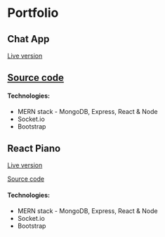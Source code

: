 # Portfolio

## Chat App

[Live version](https://chat-app-socketio-mern.herokuapp.com/)

## [Source code](https://github.com/Roundy123/chat-app)

#### Technologies:

- MERN stack - MongoDB, Express, React & Node
- Socket.io
- Bootstrap

## React Piano

[Live version](https://piano-react.herokuapp.com/)

[Source code](https://github.com/Roundy123/react-piano)

#### Technologies:

- MERN stack - MongoDB, Express, React & Node
- Socket.io
- Bootstrap
